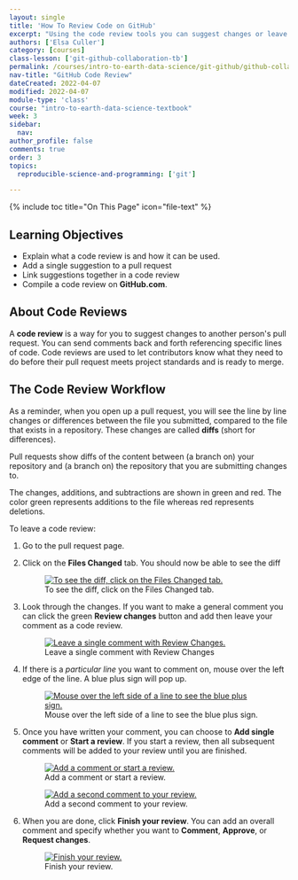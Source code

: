 ```yaml
---
layout: single
title: 'How To Review Code on GitHub'
excerpt: "Using the code review tools you can suggest changes or leave comments line by line. Learn how to build a code review on GitHub.com to suggest changes to a GitHub repository."
authors: ['Elsa Culler']
category: [courses]
class-lesson: ['git-github-collaboration-tb']
permalink: /courses/intro-to-earth-data-science/git-github/github-collaboration/how-to-review-code-on-github/
nav-title: "GitHub Code Review"
dateCreated: 2022-04-07
modified: 2022-04-07
module-type: 'class'
course: "intro-to-earth-data-science-textbook"
week: 3
sidebar:
  nav:
author_profile: false
comments: true
order: 3
topics:
  reproducible-science-and-programming: ['git']

---
```

{% include toc title="On This Page" icon="file-text" %}

<div class='notice--success' markdown="1">

## <i class="fa fa-graduation-cap" aria-hidden="true"></i> Learning Objectives

* Explain what a code review is and how it can be used.
* Add a single suggestion to a pull request
* Link suggestions together in a code review
* Compile a code review on **GitHub.com**.

</div>


## About Code Reviews

A **code review** is a way for you to suggest changes
to another person's pull request. You can send comments back and
forth referencing specific lines of code. Code
reviews are used to let contributors know what they need to do before
their pull request meets project standards and is ready to merge.

## The Code Review Workflow
As a reminder, when you open up a pull request, you will see the line by line changes or
differences between the file you submitted, compared to the file that exists
in a repository. These changes are called **diffs** (short for differences).

Pull requests show diffs of the content between (a branch on) your repository and (a
branch on) the repository that you are submitting changes to. 

The changes, additions,
and subtractions are shown in green and red. The color green represents additions
to the file whereas red represents deletions.

To leave a code review:

1. Go to the pull request page.
2. Click on the **Files Changed** tab. You should now be able to see the diff
    <figure>
       <a href="{{ site.url }}/images/earth-analytics/git-version-control/github-code-review/01-files-changed.png">
           <img src="{{ site.url }}/images/earth-analytics/git-version-control/github-code-review/01-files-changed.png" alt="To see the diff, click on the Files Changed tab.">
        </a>
       <figcaption> 
         To see the diff, click on the Files Changed tab.
       </figcaption>
    </figure>
3. Look through the changes. If you want to make a general comment you can click the green **Review changes** button and add then leave your comment as a code review.
    <figure>
       <a href="{{ site.url }}/images/earth-analytics/git-version-control/github-code-review/02-review-changes">
           <img src="{{ site.url }}/images/earth-analytics/git-version-control/github-code-review/02-review-changes.png" alt="Leave a single comment with Review Changes.">
        </a>
       <figcaption> 
         Leave a single comment with Review Changes
       </figcaption>
    </figure>
3. If there is a *particular line* you want to comment on, mouse over the left edge of the line. A blue plus sign will pop up.
    <figure>
       <a href="{{ site.url }}/images/earth-analytics/git-version-control/github-code-review/03-start-comment.png">
           <img src="{{ site.url }}/images/earth-analytics/git-version-control/github-code-review/03-start-comment.png" alt="Mouse over the left side of a line to see the blue plus sign.">
        </a>
       <figcaption> 
         Mouse over the left side of a line to see the blue plus sign.
       </figcaption>
    </figure>
4. Once you have written your comment, you can choose to **Add single comment** or **Start a review**. If you start a review, then all subsequent comments will be added to your review until you are finished.
    <figure>
       <a href="{{ site.url }}/images/earth-analytics/git-version-control/github-code-review/04-comment.png">
           <img src="{{ site.url }}/images/earth-analytics/git-version-control/github-code-review/04-comment.png" alt="Add a comment or start a review.">
        </a>
       <figcaption> 
         Add a comment or start a review.
       </figcaption>
    </figure>

    <figure>
       <a href="{{ site.url }}/images/earth-analytics/git-version-control/github-code-review/05-add-review-comment.png">
           <img src="{{ site.url }}/images/earth-analytics/git-version-control/github-code-review/05-add-review-comment.png" alt="Add a second comment to your review.">
        </a>
       <figcaption> 
         Add a second comment to your review.
       </figcaption>
    </figure>
    
5. When you are done, click **Finish your review**. You can add an overall comment and specify whether you want to **Comment**, **Approve**, or **Request changes**.
    <figure>
       <a href="{{ site.url }}/images/earth-analytics/git-version-control/github-code-review/06-finish-review.png">
           <img src="{{ site.url }}/images/earth-analytics/git-version-control/github-code-review/06-finish-review.png" alt="Finish your review.">
        </a>
       <figcaption> 
         Finish your review.
       </figcaption>
    </figure>